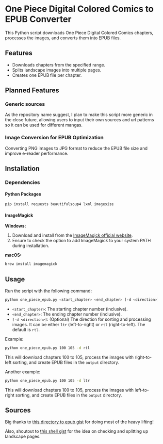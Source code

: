 # One Piece Digital Colored Comics to EPUB Converter
This Python script downloads One Piece Digital Colored Comics chapters, processes the images, and converts them into EPUB files.

## Features
- Downloads chapters from the specified range.
- Splits landscape images into multiple pages.
- Creates one EPUB file per chapter.
 
## Planned Features

### Generic sources
As the repository name suggest, I plan to make this script more generic in the close future, allowing users to input their own sources and url patterns so it can be used for different mangas.


### Image Conversion for EPUB Optimization
Converting PNG images to JPG format to reduce the EPUB file size and improve e-reader performance.

## Installation

### Dependencies

#### Python Packages
```bash
pip install requests beautifulsoup4 lxml imagesize
```

#### ImageMagick

**Windows:**
1. Download and install from the [ImageMagick official website](https://imagemagick.org/script/download.php).
2. Ensure to check the option to add ImageMagick to your system PATH during installation.

**macOS:**
```bash
brew install imagemagick
```

## Usage

Run the script with the following command:
```bash
python one_piece_epub.py <start_chapter> <end_chapter> [-d <direction>]
```

- `<start_chapter>`: The starting chapter number (inclusive).
- `<end_chapter>`: The ending chapter number (inclusive).
- `[-d <direction>]`: (Optional) The direction for sorting and processing images. It can be either `ltr` (left-to-right) or `rtl` (right-to-left). The default is `rtl`.

Example:
```bash
python one_piece_epub.py 100 105 -d rtl
```

This will download chapters 100 to 105, process the images with right-to-left sorting, and create EPUB files in the `output` directory.

Another example:
```bash
python one_piece_epub.py 100 105 -d ltr
```

This will download chapters 100 to 105, process the images with left-to-right sorting, and create EPUB files in the `output` directory.

## Sources

Big thanks to [this directory to epub gist](https://gist.github.com/daniel-j/613a506a0ec9c7037897c4b3afa8e41e) for doing most of the heavy lifting!

Also, shoutout to [this shell gist](https://gist.github.com/imkh/1e349de95879d22445550f3ac222fc0f) for the idea on checking and splitting up landscape pages.

